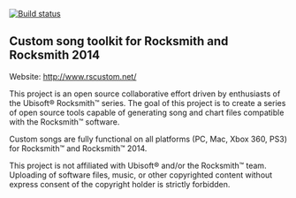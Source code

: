 [![Build status](https://ci.appveyor.com/api/projects/status/olxik31du2rhd8dn/branch/master?svg=true)](https://ci.appveyor.com/project/rscustom/rocksmith-custom-song-toolkit/branch/master)

Custom song toolkit for Rocksmith and Rocksmith 2014
----------------------------------------------------

Website: http://www.rscustom.net/

This project is an open source collaborative effort driven by enthusiasts of the Ubisoft® Rocksmith™ series. The goal of this project is to create a series of open source tools capable of generating song and chart files compatible with the Rocksmith™ software.
	
Custom songs are fully functional on all platforms (PC, Mac, Xbox 360, PS3) for Rocksmith™ and Rocksmith™ 2014.

This project is not affiliated with Ubisoft® and/or the Rocksmith™ team. Uploading of software files, music, or other copyrighted content without express consent of the copyright holder is strictly forbidden.
